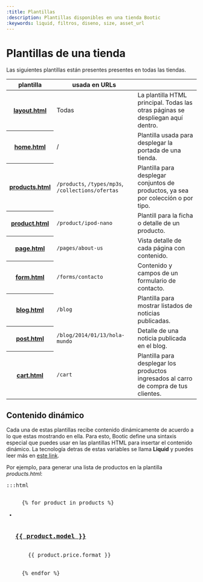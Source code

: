 ```yaml
---
:title: Plantillas
:description: Plantillas disponibles en una tienda Bootic
:keywords: liquid, filtros, diseno, size, asset_url
---
```


# Plantillas de una tienda

Las siguientes plantillas están presentes presentes en todas las tiendas.

<table class="table table-striped">
  <thead>
    <tr>
      <th>plantilla</th>
      <th>usada en URLs</th>
      <th>&nbsp;</th>
    </tr>
  </thead>
  <tbody>
    <tr>
      <th><a href="/es/diseno/plantillas/layout">layout.html</a></th>
      <td>Todas</td>
      <td>La plantilla HTML principal. Todas las otras páginas se despliegan aquí dentro.</td>
    </tr>
    <tr>
      <th><a href="/es/diseno/plantillas/home">home.html</a></th>
      <td>/</td>
      <td>Plantilla usada para desplegar la portada de una tienda.</td>
    </tr>
    <tr>
      <th><a href="/es/diseno/plantillas/products">products.html</a></th>
      <td><code>/products</code>, <code>/types/mp3s</code>, <code>/collections/ofertas</code></td>
      <td>Plantilla para desplegar conjuntos de productos, ya sea por coleccíón o por tipo.</td>
    </tr>
    <tr>
      <th><a href="/es/diseno/plantillas/product">product.html</a></th>
      <td><code>/product/ipod-nano</code></td>
      <td>Plantill para la ficha o detalle de un producto.</td>
    </tr>
    <tr>
      <th><a href="/es/diseno/plantillas/page">page.html</a></th>
      <td><code>/pages/about-us</code></td>
      <td>Vista detalle de cada página con contenido.</td>
    </tr>
    <tr>
      <th><a href="/es/diseno/plantillas/form">form.html</a></th>
      <td><code>/forms/contacto</code></td>
      <td>Contenido y campos de un formulario de contacto.</td>
    </tr>
    <tr>
      <th><a href="/es/diseno/plantillas/blog">blog.html</a></th>
      <td><code>/blog</code></td>
      <td>Plantilla para mostrar listados de noticias publicadas.</td>
    </tr>
    <tr>
      <th><a href="/es/diseno/plantillas/blog">post.html</a></th>
      <td><code>/blog/2014/01/13/hola-mundo</code></td>
      <td>Detalle de una noticia publicada en el blog.</td>
    </tr>
    <tr>
      <th><a href="/es/diseno/plantillas/cart">cart.html</a></th>
      <td><code>/cart</code></td>
      <td>Plantilla para desplegar los productos ingresados al carro de compra de tus clientes.</td>
    </tr>
  </tbody>
</table>

## Contenido dinámico

Cada una de estas plantillas recibe contenido dinámicamente de acuerdo a lo que estas mostrando en ella. Para esto, Bootic define una sintaxis especial que puedes usar en las plantillas HTML para insertar el contenido dinámico. La tecnología detras de estas variables se llama **Liquid** y puedes leer más en [este link](https://github.com/Shopify/liquid/wiki/Liquid-for-Designers).

Por ejemplo, para generar una lista de productos en la plantilla *products.html*:

<pre>:::html
<ul id="products">
  {% for product in products %}
  <li class="product">
    <h3><a href="{{product.url}}">{{ product.model }}</a></h3>
    <span class="price">{{ product.price.format }}</span>
  </li>
  {% endfor %}
</ul>
</pre>
